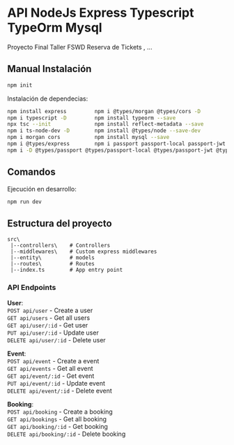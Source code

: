 # API NodeJs Express Typescript TypeOrm Mysql

Proyecto Final Taller FSWD Reserva de Tickets , ...

## Manual Instalación

```bash
npm init
```

Instalación de dependecias:

```bash
npm install express         npm i @types/morgan @types/cors -D
npm i typescript -D         npm install typeorm --save
npx tsc --init              npm install reflect-metadata --save
npm i ts-node-dev -D        npm install @types/node --save-dev
npm i morgan cors           npm install mysql --save
npm i @types/express        npm i passport passport-local passport-jwt jsonwebtoken bcrypt
npm i -D @types/passport @types/passport-local @types/passport-jwt @types/jsonwebtoken @types/bcrypt
```

## Comandos

Ejecución en desarrollo:

```bash
npm run dev
```

## Estructura del proyecto

```
src\
 |--controllers\    # Controllers
 |--middlewares\    # Custom express middlewares
 |--entity\         # models
 |--routes\         # Routes
 |--index.ts        # App entry point
```

### API Endpoints

**User**:\
`POST api/user` - Create a user\
`GET api/users` - Get all users\
`GET api/user/:id` - Get user\
`PUT api/user/:id` - Update user\
`DELETE api/user/:id` - Delete user

**Event**:\
`POST api/event` - Create a event\
`GET api/events` - Get all event\
`GET api/event/:id` - Get event\
`PUT api/event/:id` - Update event\
`DELETE api/event/:id` - Delete event

**Booking**:\
`POST api/booking` - Create a booking\
`GET api/bookings` - Get all booking\
`GET api/booking/:id` - Get booking\
`DELETE api/booking/:id` - Delete booking

